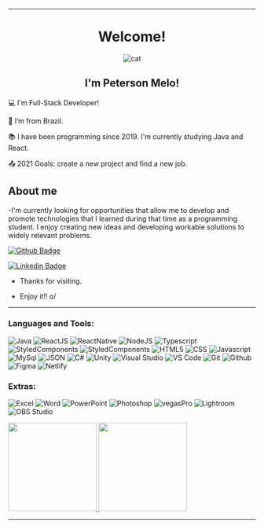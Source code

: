 ----------------------------------------------------------------------------



<div align='center'>
 <h1>Welcome!</h1>
 
 ![cat](https://user-images.githubusercontent.com/61744533/156883049-46c251ac-897c-4254-99f7-dc2059229ea1.svg)

 ## I'm Peterson Melo!
</div>
 


 

:computer: I'm Full-Stack Developer!

:house_with_garden: I’m from Brazil.

:books: I have been programming since 2019. I'm currently studying Java and React.

:outbox_tray: 2021 Goals: create a new project and find a new job.

 

## About me

-I'm currently looking for opportunities that allow me to develop and promote technologies that I learned during that time as a programming student.
I enjoy creating new ideas and developing workable solutions to widely relevant problems.

[![Github Badge](https://img.shields.io/badge/-Github-000?style=flat-square&logo=Github&logoColor=white&link=https://github.com/PetersonNave)](https://github.com/PetersonNave)

[![Linkedin Badge](https://img.shields.io/badge/-LinkedIn-blue?style=flat-square&logo=Linkedin&logoColor=white&link=https://www.linkedin.com/in/peterson-melo/)](https://www.linkedin.com/in/peterson-melo/)

- Thanks for visiting.

- Enjoy it!! o/

---

### Languages and Tools:

![Java](https://img.shields.io/badge/Java-ED8B00?style=for-the-badge&logo=java&logoColor=white)
![ReactJS](https://img.shields.io/badge/React-20232A?style=for-the-badge&logo=react&logoColor=61DAFB)
![ReactNative](https://img.shields.io/badge/React_Native-20232A?style=for-the-badge&logo=react&logoColor=61DAFB)
![NodeJS](https://img.shields.io/badge/Node.js-43853D?style=for-the-badge&logo=node.js&logoColor=white)
![Typescript](https://img.shields.io/badge/TypeScript-007ACC?style=for-the-badge&logo=typescript&logoColor=white)
![StyledComponents](https://img.shields.io/badge/styled--components-DB7093?style=for-the-badge&logo=styled-components&logoColor=white)
![StyledComponents](https://img.shields.io/badge/Prismic-3F4A56?style=for-the-badge&logo=prismic&logoColor=white)
![HTML5](https://img.shields.io/badge/HTML5-E34F26?style=for-the-badge&logo=html5&logoColor=white)
![CSS](https://img.shields.io/badge/CSS-1572B6?&style=for-the-badge&logo=css3&logoColor=white)
![Javascript](https://img.shields.io/badge/Javascript-f7df1e?style=for-the-badge&logo=javascript&logoColor=black)
![MySql](https://img.shields.io/badge/MySQL-00000F?style=for-the-badge&logo=mysql&logoColor=white)
![JSON](https://img.shields.io/badge/JSON-000000?style=for-the-badge&logo=json&logoColor=white)
![C#](https://img.shields.io/badge/C%23-5C2D91?style=for-the-badge&logo=c-sharp&logoColor=white)
![Unity](https://img.shields.io/badge/Unity-000000?style=for-the-badge&logo=unity&logoColor=white)
![Visual Studio](https://img.shields.io/badge/Visual%20Studio-5C2D91?style=for-the-badge&logo=visual-studio&logoColor=white)
![VS Code](https://img.shields.io/badge/VS%20Code-007acc?style=for-the-badge&logo=visual-studio-code&logoColor=white)
![Git](https://img.shields.io/badge/Git-f05032?style=for-the-badge&logo=git&logoColor=white)
![Github](https://img.shields.io/badge/GitHub-100000?style=for-the-badge&logo=github&logoColor=white)
![Figma](https://img.shields.io/badge/Figma-F24E1E?style=for-the-badge&logo=figma&logoColor=white)
![Netlify](https://img.shields.io/badge/Netlify-00C7B7?style=for-the-badge&logo=netlify&logoColor=white)

### Extras:


![Excel](https://img.shields.io/badge/Microsoft_Excel-217346?style=for-the-badge&logo=microsoft-excel&logoColor=white)
![Word](https://img.shields.io/badge/Microsoft_Word-2B579A?style=for-the-badge&logo=microsoft-word&logoColor=white)
![PowerPoint](https://img.shields.io/badge/Microsoft_PowerPoint-B7472A?style=for-the-badge&logo=microsoft-powerpoint&logoColor=white)
![Photoshop](https://user-images.githubusercontent.com/61744533/156882799-6251caee-1b0b-43a3-8b91-336ca57c8ab2.png)
![vegasPro](https://user-images.githubusercontent.com/61744533/156882807-357662b7-27ba-45cc-bb20-80d4623b8f9e.png)
![Lightroom](https://user-images.githubusercontent.com/61744533/156882821-161240ba-fd22-486e-b03e-75c9efaeacf6.png)
![OBS Studio](https://img.shields.io/badge/OBS-302E31?style=for-the-badge&logo=obs-studio&logoColor=white)

<div>
<a href="https://github.com/PetersonNave">
<img height="180em" src="https://github-readme-stats.vercel.app/api/top-langs/?username=PetersonNave&layout=compact&langs_count=7&theme=dracula"/>
<img height="180em" src="https://github-readme-stats.vercel.app/api?username=PetersonNave&show_icons=true&theme=dracula&include_all_commits=true&count_private=true"/>
</div>

----------------------------------------------------------------------------------

